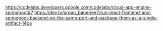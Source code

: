 https://codelabs.developers.google.com/codelabs/cloud-app-engine-springboot#7
https://dev.to/arpan_banerjee7/run-react-frontend-and-springboot-backend-on-the-same-port-and-package-them-as-a-single-artifact-14pa